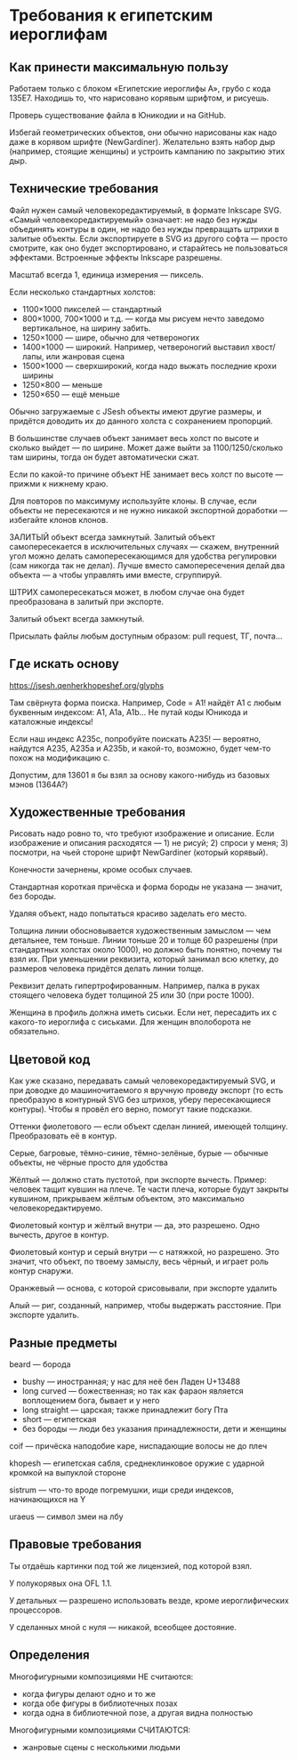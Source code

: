 # Требования к египетским иероглифам

## Как принести максимальную пользу

Работаем только с блоком «Египетские иероглифы A», грубо с кода 135E7. Находишь то, что нарисовано корявым шрифтом, и рисуешь.

Проверь существование файла в Юникодии и на GitHub.

Избегай геометрических объектов, они обычно нарисованы как надо даже в корявом шрифте (NewGardiner). Желательно взять набор дыр (например, стоящие женщины) и устроить кампанию по закрытию этих дыр.

## Технические требования

Файл нужен самый человекоредактируемый, в формате Inkscape SVG. «Самый человекоредактируемый» означает: не надо без нужды объединять контуры в один, не надо без нужды превращать штрихи в залитые объекты. Если экспортируете в SVG из другого софта — просто смотрите, как оно будет экспортировано, и старайтесь не пользоваться эффектами. Встроенные эффекты Inkscape разрешены.

Масштаб всегда 1, единица измерения — пиксель.

Если несколько стандартных холстов:
- 1100×1000 пикселей — стандартный
- 800×1000, 700×1000 и т.д. — когда мы рисуем нечто заведомо вертикальное, на ширину забить.
- 1250×1000 — шире, обычно для четвероногих
- 1400×1000 — широкий. Например, четвероногий выставил хвост/лапы, или жанровая сцена
- 1500×1000 — сверхширокий, когда надо выжать последние крохи ширины
- 1250×800 — меньше
- 1250×650 — ещё меньше

Обычно загружаемые с JSesh объекты имеют другие размеры, и придётся доводить их до данного холста с сохранением пропорций.

В большинстве случаев объект занимает весь холст по высоте и сколько выйдет — по ширине. Может даже выйти за 1100/1250/сколько там ширины, тогда он будет автоматически сжат.

Если по какой-то причине объект НЕ занимает весь холст по высоте — прижми к нижнему краю.

Для повторов по максимуму используйте клоны. В случае, если объекты не пересекаются и не нужно никакой экспортной доработки — избегайте клонов клонов.

ЗАЛИТЫЙ объект всегда замкнутый. Залитый объект самопересекается в исключительных случаях — скажем, внутренний угол можно делать самопересекающимся для удобства регулировки (сам никогда так не делал). Лучше вместо самопересечения делай два объекта — а чтобы управлять ими вместе, сгруппируй.

ШТРИХ самопересекаться может, в любом случае она будет преобразована в залитый при экспорте.

Залитый объект всегда замкнутый.

Присылать файлы любым доступным образом: pull request, ТГ, почта…

## Где искать основу

https://jsesh.qenherkhopeshef.org/glyphs

Там свёрнута форма поиска. Например, Code = A1! найдёт A1 с любым буквенным индексом: A1, A1a, A1b… Не путай коды Юникода и каталожные индексы!

Если наш индекс A235c, попробуйте поискать A235! — вероятно, найдутся A235, A235a и A235b, и какой-то, возможно, будет чем-то похож на модификацию c.

Допустим, для 13601 я бы взял за основу какого-нибудь из базовых мэнов (1364A?)

## Художественные требования

Рисовать надо ровно то, что требуют изображение и описание. Если изображение и описания расходятся — 1) не рисуй; 2) спроси у меня; 3) посмотри, на чьей стороне шрифт NewGardiner (который корявый).

Конечности зачернены, кроме особых случаев.

Стандартная короткая причёска и форма бороды не указана — значит, без бороды.

Удаляя объект, надо попытаться красиво заделать его место.

Толщина линии обосновывается художественным замыслом — чем детальнее, тем тоньше. Линии тоньше 20 и толще 60 разрешены (при стандартных холстах около 1000), но должно быть понятно, почему ты взял их. При уменьшении реквизита, который занимал всю клетку, до размеров человека придётся делать линии толще.

Реквизит делать гипертрофированным. Например, палка в руках стоящего человека будет толщиной 25 или 30 (при росте 1000).

Женщина в профиль должна иметь сиськи. Если нет, пересадить их с какого-то иероглифа с сиськами. Для женщин вполоборота не обязательно.

## Цветовой код

Как уже сказано, передавать самый человекоредактируемый SVG, и при доводке до машиночитаемого я вручную проведу экспорт (то есть преобразую в контурный SVG без штрихов, уберу пересекающиеся контуры). Чтобы я провёл его верно, помогут такие подсказки.

Оттенки фиолетового — если объект сделан линией, имеющей толщину. Преобразовать её в контур.

Серые, багровые, тёмно-синие, тёмно-зелёные, бурые — обычные объекты, не чёрные просто для удобства

Жёлтый — должно стать пустотой, при экспорте вычесть. Пример: человек тащит кувшин на плече. Те части плеча, которые будут закрыты кувшином, прикрываем жёлтым объектом, это максимально человекоредактируемо.

Фиолетовый контур и жёлтый внутри — да, это разрешено. Одно вычесть, другое в контур.

Фиолетовый контур и серый внутри — с натяжкой, но разрешено. Это значит, что объект, по твоему замыслу, весь чёрный, и играет роль контур снаружи.

Оранжевый — основа, с которой срисовывали, при экспорте удалить

Алый — риг, созданный, например, чтобы выдержать расстояние. При экспорте удалить.

## Разные предметы

beard — борода
- bushy — иностранная; у нас для неё бен Ладен U+13488
- long curved — божественная; но так как фараон является воплощением бога, бывает и у него
- long straight — царская; также принадлежит богу Пта
- short — египетская
- без бороды — люди без указания принадлежности, дети и женщины

coif — причёска наподобие каре, ниспадающие волосы не до плеч

khopesh — египетская сабля, среднеклинковое оружие с ударной кромкой на выпуклой стороне

sistrum — что-то вроде погремушки, ищи среди индексов, начинающихся на Y

uraeus — символ змеи на лбу

## Правовые требования

Ты отдаёшь картинки под той же лицензией, под которой взял.

У полукорявых она OFL 1.1.

У детальных — разрешено использовать везде, кроме иероглифических процессоров.

У сделанных мной с нуля — никакой, всеобщее достояние.

## Определения

Многофигурными композициями НЕ считаются:
- когда фигуры делают одно и то же
- когда обе фигуры в библиотечных позах
- когда одна в библиотечной позе, а другая видна полностью

Многофигурными композициями СЧИТАЮТСЯ:
- жанровые сцены с несколькими людьми
